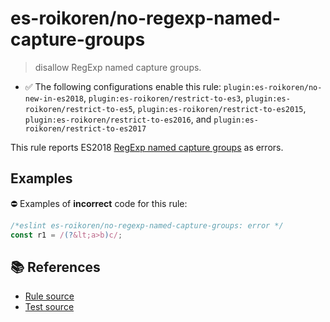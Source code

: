 # es-roikoren/no-regexp-named-capture-groups
> disallow RegExp named capture groups.

- ✅ The following configurations enable this rule: `plugin:es-roikoren/no-new-in-es2018`, `plugin:es-roikoren/restrict-to-es3`, `plugin:es-roikoren/restrict-to-es5`, `plugin:es-roikoren/restrict-to-es2015`, `plugin:es-roikoren/restrict-to-es2016`, and `plugin:es-roikoren/restrict-to-es2017`

This rule reports ES2018 [RegExp named capture groups](https://github.com/tc39/proposal-regexp-named-groups#readme) as errors.

## Examples

⛔ Examples of **incorrect** code for this rule:

```js
/*eslint es-roikoren/no-regexp-named-capture-groups: error */
const r1 = /(?&lt;a>b)c/;
```

## 📚 References

- [Rule source](https://github.com/roikoren755/eslint-plugin-es/blob/v3.0.1/src/rules/no-regexp-named-capture-groups.ts)
- [Test source](https://github.com/roikoren755/eslint-plugin-es/blob/v3.0.1/tests/src/rules/no-regexp-named-capture-groups.ts)
